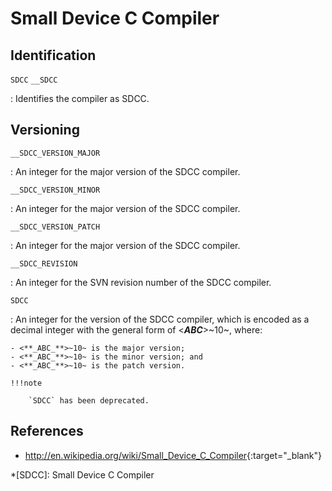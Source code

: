 # Small Device C Compiler

## Identification

`SDCC`
`__SDCC`

:   Identifies the compiler as SDCC.

## Versioning

`__SDCC_VERSION_MAJOR`

:   An integer for the major version of the SDCC compiler.

`__SDCC_VERSION_MINOR`

:   An integer for the major version of the SDCC compiler.

`__SDCC_VERSION_PATCH`

:   An integer for the major version of the SDCC compiler.

`__SDCC_REVISION`

:   An integer for the SVN revision number of the SDCC compiler.

`SDCC`

:   An integer for the version of the SDCC compiler, which is encoded as a decimal integer with the general form of <**_ABC_**>~10~, where:

    - <**_ABC_**>~10~ is the major version;
    - <**_ABC_**>~10~ is the minor version; and
    - <**_ABC_**>~10~ is the patch version.

    !!!note

        `SDCC` has been deprecated.

## References

- <http://en.wikipedia.org/wiki/Small_Device_C_Compiler>{:target="_blank"}

*[SDCC]: Small Device C Compiler
